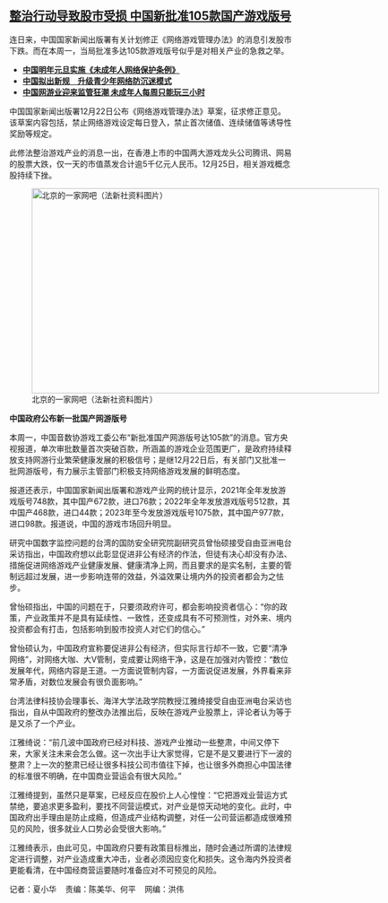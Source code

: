 <!--1703520433000-->
[整治行动导致股市受损  中国新批准105款国产游戏版号](https://www.rfa.org/mandarin/yataibaodao/meiti/hx1-12252023105646.html)
------

<p><span style="font-weight: 400;">连日来，中国国家新闻出版署有关计划修正《网络游戏管理办法》的消息引发股市下跌。而在本周一，当局批准多达105款游戏版号似乎是对相关产业的急救之举。</span></p><ul><li><a href="https://www.rfa.org/mandarin/yataibaodao/meiti/sc-10272023082641.html"><strong>中国明年元旦实施《未成年人网络保护条例》</strong></a></li><li><strong><a href="https://www.rfa.org/mandarin/yataibaodao/meiti/jw-08022023104631.html">中国拟出新规　升级青少年网络防沉迷模式</a></strong></li><li><strong><a href="https://www.rfa.org/mandarin/yataibaodao/meiti/xx-08302021112657.html">中国网游业迎来监管狂潮 未成年人每周只能玩三小时</a></strong></li></ul><p><span style="font-weight: 400;">中国国家新闻出版署12月</span><span style="font-weight: 400;">22</span><span style="font-weight: 400;">日公布《网络游戏管理办法》草案，征求修正意见。该草案内容包括，禁止网络游戏设定每日登入，禁止首次储值、连续储值等诱导性奖励等规定。</span></p><p><span style="font-weight: 400;">此修法整治游戏产业的消息一出，在香港上市的中国两大游戏龙头公司腾讯、网易的股票大跌，仅一天的市值蒸发合计逾</span><span style="font-weight: 400;">5</span><span style="font-weight: 400;">千亿元人民币。12月25日，相关游戏概念股持续下挫。</span></p><p><figure class="image-richtext image-inline captioned" style="width:620px;"><img alt="北京的一家网吧（法新社资料图片）" height="366" src="https://www.rfa.org/mandarin/yataibaodao/meiti/hx1-12252023105646.html/hx2.jpg/@@images/6e339310-c863-4732-adaf-8a407bbeec33.jpeg" title="hx2.jpg" width="620"/><figcaption class="image-caption">北京的一家网吧（法新社资料图片）</figcaption><small></small></figure></p><p><b>中国政府公布新一批国产网游版号</b></p><p><span style="font-weight: 400;">本周一，中国音数协游戏工委公布“新批准国产网游版号达</span><span style="font-weight: 400;">105</span><span style="font-weight: 400;">款”的消息。官方央视报道，单次审批数量首次突破百款，所涵盖的游戏企业范围更广，是政府持续释放支持网游行业繁荣健康发展的积极信号；是继</span><span style="font-weight: 400;">12</span><span style="font-weight: 400;">月</span><span style="font-weight: 400;">22</span><span style="font-weight: 400;">日后，有关部门又批准一批网游版号，有力展示主管部门积极支持网络游戏发展的鲜明态度。</span></p><p><span style="font-weight: 400;">报道还表示，中国国家新闻出版署和游戏产业网的统计显示，</span><span style="font-weight: 400;">2021</span><span style="font-weight: 400;">年全年发放游戏版号</span><span style="font-weight: 400;">748</span><span style="font-weight: 400;">款，其中国产</span><span style="font-weight: 400;">672</span><span style="font-weight: 400;">款，进口</span><span style="font-weight: 400;">76</span><span style="font-weight: 400;">款；</span><span style="font-weight: 400;">2022</span><span style="font-weight: 400;">年全年发放游戏版号</span><span style="font-weight: 400;">512</span><span style="font-weight: 400;">款，其中国产</span><span style="font-weight: 400;">468</span><span style="font-weight: 400;">款，进口</span><span style="font-weight: 400;">44</span><span style="font-weight: 400;">款；</span><span style="font-weight: 400;">2023</span><span style="font-weight: 400;">年至今发放游戏版号</span><span style="font-weight: 400;">1075</span><span style="font-weight: 400;">款，其中国产</span><span style="font-weight: 400;">977</span><span style="font-weight: 400;">款，进口</span><span style="font-weight: 400;">98</span><span style="font-weight: 400;">款。报道说，中国的游戏市场回升明显。</span></p><p><span style="font-weight: 400;">研究中国数字监控问题的台湾的国防安全研究院副研究员曾怡硕接受自由亚洲电台采访指出，中国政府想以此彰显促进非公有经济的作法，但徒有决心却没有办法、措施促进网络游戏产业健康发展、健康清净上网，而且要求的是实名制，主要的管制</span><span style="font-weight: 400;">远</span><span style="font-weight: 400;">超过发展，进一步影响连带的效益，外溢效果让境内外的投资者都会为之怯步。</span></p><p><span style="font-weight: 400;">曾怡硕指出，中国的问题在于，只要须政府许可，都会影响投资者信心：“你的政策，产业政策并不是具有延续性、一致性，还变成具有不可预测性，对外来、境内投资都会有打击，包括影响到股市投资人对它们的信心。”</span></p><p><span style="font-weight: 400;">曾怡硕认为，中国政府宣称要促进非公有经济，但实际言行却不一致，它要“清净网络”，对网络大咖、大</span><span style="font-weight: 400;">V</span><span style="font-weight: 400;">管制，变成要让网络干净，这是在加强对内管控：“数位发展年代，网络内容是王道。一方面说管制内容，一方面说促进发展，外界看来非常矛盾，对数位发展会有很负面影响。”</span></p><p><span style="font-weight: 400;">台湾法律科技协会理事长、海洋大学法政学院教授江雅绮接受自由亚洲电台采访也指出，自从中国政府的整改办法推出后，反映在游戏产业股票上，评论者认为等于是又</span><span style="font-weight: 400;">杀</span><span style="font-weight: 400;">了一个产业。</span></p><p><span style="font-weight: 400;">江雅绮说：“前几波中国政府已经对科技、游戏产业推动一些整肃，中间又停下来，大家关注未来会怎么做。这一次出手让大家觉得，它是不是又要进行下一波的整肃？上一次的整肃已经让很多科技公司市值往下掉，也让很多外商担心中国法律的标准很不明确，在中国商业营运会有很大风险。”</span></p><p><span style="font-weight: 400;">江雅绮提到，虽然只是草案，已经反应在股价上人心惶惶：“它把游戏业营运方式禁绝，要追求更多盈利，要找不同营运模式，对产业是惊天动地的变化。此时，中国政府出手理由是防止成瘾，但造成产业结构调整，对任一公司营运都造成很难预见的风险，很多就业人口势必会受很大影响。”</span></p><p><span style="font-weight: 400;">江雅绮表示，由此可见，中国政府只要有政策目标推出，随时会通过所谓的法律规定进行调整，对产业造成重大冲击，业者必须因应变化和损失。这令海内外投资者更能看清，在中国经商营运要随时准备应对不可预见的风险。</span></p><p><span style="font-weight: 400;">记者：夏小华    责编：陈美华、何平    网编：洪伟</span></p>
